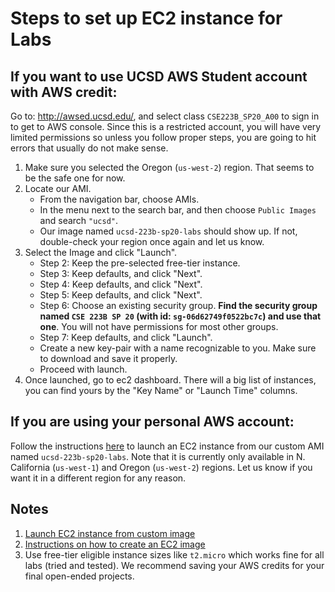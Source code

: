 

# Steps to set up EC2 instance for Labs

## If you want to use UCSD AWS Student account with AWS credit:
Go to: http://awsed.ucsd.edu/, and select class `CSE223B_SP20_A00` to sign in to get to AWS console. Since this is a restricted account, you will have very limited permissions so unless you follow proper steps,
you are going to hit errors that usually do not make sense.
1. Make sure you selected the Oregon (`us-west-2`) region. That seems to be the safe one for now.
2. Locate our AMI.
    - From the navigation bar, choose AMIs.
    - In the menu next to the search bar, and then choose `Public Images` and search `"ucsd"`.
    - Our image named `ucsd-223b-sp20-labs` should show up. If not, double-check your region once again and let us know.
3. Select the Image and click "Launch". 
    - Step 2: Keep the pre-selected free-tier instance.
    - Step 3: Keep defaults, and click "Next".
    - Step 4: Keep defaults, and click "Next".
    - Step 5: Keep defaults, and click "Next".
    - Step 6: Choose an existing security group. **Find the security group named `CSE 223B SP 20` (with id: `sg-06d62749f0522bc7c`) and use that one**. You will not have permissions for most other groups.
    - Step 7: Keep defaults, and click "Launch".
    - Create a new key-pair with a name recognizable to you. Make sure to download and save it properly.
    - Proceed with launch.
4. Once launched, go to ec2 dashboard. There will a big list of instances, you can find yours by the "Key Name" or "Launch Time" columns.


## If you are using your personal AWS account:
Follow the instructions [here](https://aws.amazon.com/premiumsupport/knowledge-center/launch-instance-custom-ami) to launch an EC2 instance from our custom AMI named `ucsd-223b-sp20-labs`. 
Note that it is currently only available in N. California (`us-west-1`) and Oregon (`us-west-2`) regions.
Let us know if you want it in a different region for any reason. 


## Notes
1. [Launch EC2 instance from custom image](https://aws.amazon.com/premiumsupport/knowledge-center/launch-instance-custom-ami)
2. [Instructions on how to create an EC2 image](https://docs.aws.amazon.com/quickstarts/latest/vmlaunch/step-1-launch-instance.html)
3. Use free-tier eligible instance sizes like `t2.micro` which works fine for all labs (tried and tested). We recommend saving your AWS credits for your final open-ended projects.
